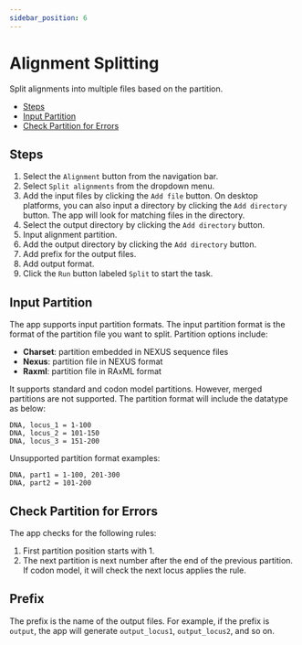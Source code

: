 ```yaml
---
sidebar_position: 6
---
```


# Alignment Splitting

Split alignments into multiple files based on the partition.

- [Steps](#steps)
- [Input Partition](#input-partition)
- [Check Partition for Errors](#check-partition-for-errors)

## Steps

1. Select the `Alignment` button from the navigation bar.
2. Select `Split alignments` from the dropdown menu.
3. Add the input files by clicking the `Add file` button. On desktop platforms, you can also input a directory by clicking the `Add directory` button. The app will look for matching files in the directory.
4. Select the output directory by clicking the `Add directory` button.
5. Input alignment partition.
6. Add the output directory by clicking the `Add directory` button.
7. Add prefix for the output files.
8. Add output format.
9. Click the `Run` button labeled `Split` to start the task.

## Input Partition

The app supports input partition formats. The input partition format is the format of the partition file you want to split. Partition options include:

- **Charset**: partition embedded in NEXUS sequence files
- **Nexus**: partition file in NEXUS format
- **Raxml**: partition file in RAxML format

It supports standard and codon model partitions. However, merged partitions are not supported. The partition format will include the datatype as below:

```Text
DNA, locus_1 = 1-100
DNA, locus_2 = 101-150
DNA, locus_3 = 151-200
```

Unsupported partition format examples:

```Text
DNA, part1 = 1-100, 201-300
DNA, part2 = 101-200
```

## Check Partition for Errors

The app checks for the following rules:

1. First partition position starts with 1.
2. The next partition is next number after the end of the previous partition. If codon model, it will check the next locus applies the rule.

## Prefix

The prefix is the name of the output files.  For example, if the prefix is `output`, the app will generate `output_locus1`, `output_locus2`, and so on.
